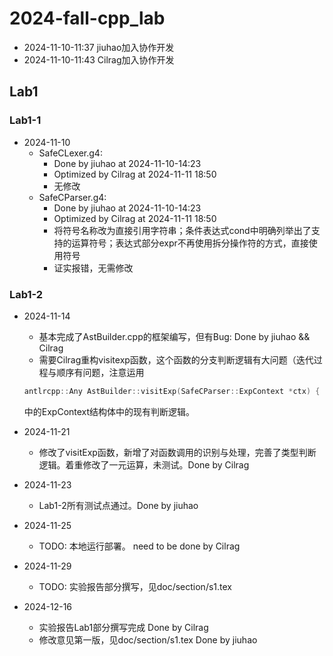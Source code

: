 # 2024-fall-cpp_lab

- 2024-11-10-11:37 jiuhao加入协作开发
- 2024-11-10-11:43 Cilrag加入协作开发

## Lab1

### Lab1-1

- 2024-11-10
    - SafeCLexer.g4:
        - Done by jiuhao at 2024-11-10-14:23
        - Optimized by Cilrag at 2024-11-11 18:50
        - 无修改
    - SafeCParser.g4: 
        - Done by jiuhao at 2024-11-10-14:23
        - Optimized by Cilrag at 2024-11-11 18:50
        - 将符号名称改为直接引用字符串；条件表达式cond中明确列举出了支持的运算符号；表达式部分expr不再使用拆分操作符的方式，直接使用符号
        - 证实报错，无需修改
### Lab1-2

- 2024-11-14
    - 基本完成了AstBuilder.cpp的框架编写，但有Bug: Done by jiuhao && Cilrag
    - 需要Cilrag重构visitexp函数，这个函数的分支判断逻辑有大问题（迭代过程与顺序有问题，注意运用

    ```c
    antlrcpp::Any AstBuilder::visitExp(SafeCParser::ExpContext *ctx) {
    ```

    中的ExpContext结构体中的现有判断逻辑。

- 2024-11-21
    - 修改了visitExp函数，新增了对函数调用的识别与处理，完善了类型判断逻辑。着重修改了一元运算，未测试。Done by Cilrag
- 2024-11-23 
    - Lab1-2所有测试点通过。Done by jiuhao
- 2024-11-25
    - TODO: 本地运行部署。 need to be done by Cilrag
- 2024-11-29
    - TODO: 实验报告部分撰写，见doc/section/s1.tex
- 2024-12-16
    - 实验报告Lab1部分撰写完成 Done by Cilrag
    - 修改意见第一版，见doc/section/s1.tex Done by jiuhao
